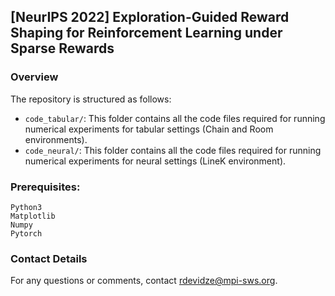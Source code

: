 ## [NeurIPS 2022] Exploration-Guided Reward Shaping for Reinforcement Learning under Sparse Rewards

### Overview
The repository is structured as follows:
* ```code_tabular/```: This folder contains all the code files required for running numerical experiments for tabular settings (Chain and Room environments).
* ```code_neural/```: This folder contains all the code files required for running numerical experiments for neural settings (LineK environment).

### Prerequisites:
```
Python3
Matplotlib
Numpy
Pytorch
```

### Contact Details
For any questions or comments, contact [rdevidze@mpi-sws.org](mailto:rdevidze@mpi-sws.org).
